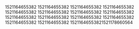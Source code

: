 1521164655382
1521164655382
1521164655382
1521164655382
1521164655382
1521164655382
1521164655382
1521164655382
1521164655382
1521164655382
1521164655382
1521164655382
1521164655382
1521164655382
15211646553821521178660564
